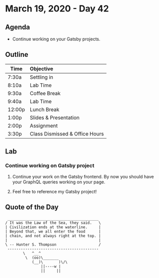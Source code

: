 # March 19, 2020 - Day 42


## Agenda

- Continue working on your Gatsby projects. 

## Outline

| Time   | Objective                        |
| -------|:---------------------------------|
| 7:30a  | Settling in                      |
| 8:10a  | Lab Time                         |
| 9:30a  | Coffee Break                     |
| 9:40a  | Lab Time                         |
| 12:00p | Lunch Break                      |
| 1:00p  | Slides & Presentation            |
| 2:00p  | Assignment                       |
| 3:30p  | Class Dismissed & Office Hours   |

## Lab

### Continue working on Gatsby project

1. Continue your work on the Gatsby frontend. By now you should have your GraphQL queries working on your page. 

2. Feel free to reference my Gatsby project!

## Quote of the Day 
```
 _________________________________________
/ It was the Law of the Sea, they said.   \
| Civilization ends at the waterline.     |
| Beyond that, we all enter the food      |
| chain, and not always right at the top. |
|                                         |
\ -- Hunter S. Thompson                   /
 -----------------------------------------
        \   ^__^
         \  (oo)\_______
            (__)\       )\/\
                ||----w |
                ||     ||

```